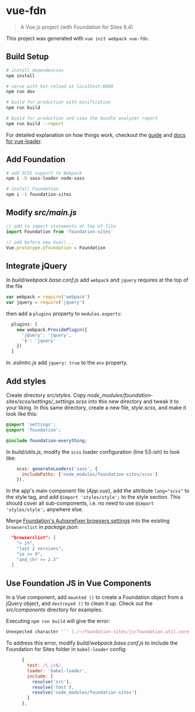 # vue-fdn

> A Vue.js project (with Foundation for Sites 6.4)

This project was generated with `vue init webpack vue-fdn`.

## Build Setup

``` bash
# install dependencies
npm install

# serve with hot reload at localhost:8080
npm run dev

# build for production with minification
npm run build

# build for production and view the bundle analyzer report
npm run build --report
```

For detailed explanation on how things work, checkout the [guide](http://vuejs-templates.github.io/webpack/) and [docs for vue-loader](http://vuejs.github.io/vue-loader).

## Add Foundation

``` bash
# add SCSS support to Webpack
npm i -D sass-loader node-sass

# install Foundation
npm i -S foundation-sites
```

## Modify *src/main.js*

``` javascript
// add to import statements at top of file
import Foundation from 'foundation-sites'

// add before new Vue()...
Vue.prototype.$foundation = Foundation
```

## Integrate jQuery

In *build/webpack.base.conf.js* add `webpack` and `jquery` requires at the top of the file

``` javascript
var webpack = require('webpack')
var jquery = require('jquery')
```

then add a `plugins` property to `modules.exports`:

``` javascript
  plugins: [
    new webpack.ProvidePlugin({
      'jQuery': 'jquery',
      '$': 'jquery'
    })
  ]
```

In *.eslintrc.js* add `jquery: true` to the `env` property.

## Add styles

Create directory *src/styles*. Copy *node_modules/foundation-sites/scss/settings/_settings.scss* into this new directory and tweak it to your liking. In this same directory, create a new file, *style.scss*, and make it look like this:

``` scss
@import 'settings';
@import 'foundation';

@include foundation-everything;
```

In *build/utils.js*, modify the `scss` loader configuration (line 53-ish) to look like:

``` javascript
    scss: generateLoaders('sass', {
      includePaths: ['node_modules/foundation-sites/scss']
    }),
```

In the app's main component file (*App.vue*), add the attribute `lang="scss"` to the style tag, and add `@import 'styles/style';` to the style section. This should cover all sub-components, i.e. no need to use `@import 'styles/style';` anywhere else.

Merge [Foundation's Autoprefixer browsers settings](https://foundation.zurb.com/sites/docs/sass.html#autoprefixer-required) into the existing `browserslist` in *package.json*:

``` json
  "browserslist": [
    "> 1%",
    "last 2 versions",
    "ie >= 9",
    "and_chr >= 2.3"
  ]
```

## Use Foundation JS in Vue Components

In a Vue component, add `mounted ()` to create a Foundation object from a jQuery object, and `destroyed ()` to clean it up. Check out the *src/components* directory for examples.

Executing `npm run build` will give the error:
``` bash
Unexpected character '`' [./~/foundation-sites/js/foundation.util.core.js:24,0]
```

To address this error, modify *build/webpack.base.conf.js* to include the Foundation for Sites folder in `babel-loader` config:

``` javascript
      {
        test: /\.js$/,
        loader: 'babel-loader',
        include: [
          resolve('src'),
          resolve('test'),
          resolve('node_modules/foundation-sites')
        ]
      },
```
